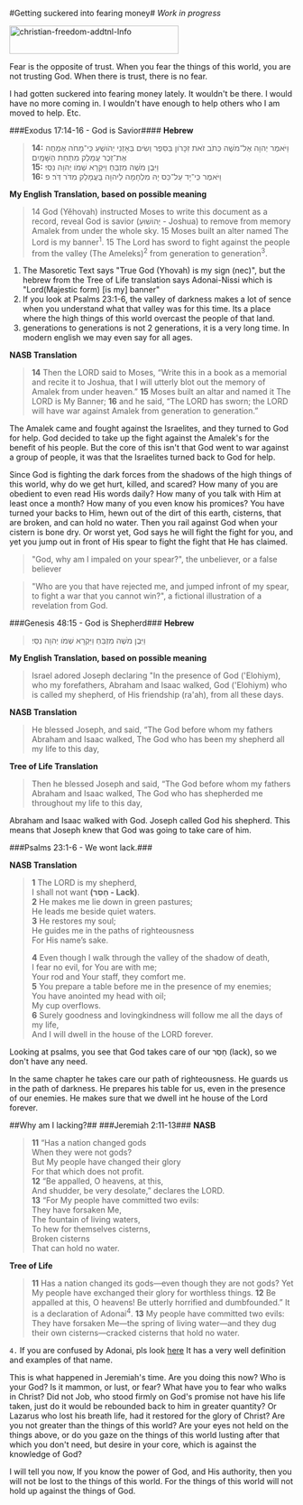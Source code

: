 #Getting suckered into fearing money#
_Work in progress_

<img class="alignnone size-medium wp-image-5323" src="https://brianbyexperience.files.wordpress.com/2015/08/christian-freedom-addtnl-info.png?w=300" alt="christian-freedom-addtnl-Info" width="300" height="50" />

Fear is the opposite of trust. When you fear the things of this world, you are not trusting God. When there is trust, there is no fear.

I had gotten suckered into fearing money lately. It wouldn't be there. I would have no more coming in. I wouldn't have enough to help others who I am moved to help. Etc.

###Exodus 17:14-16 - God is Savior####
**Hebrew**
>**14:** וַיֹּאמֶר יְהוָה אֶל־מֹשֶׁה כְּתֹב זֹאת זִכָּרֹון בַּסֵּפֶר וְשִׂים בְּאָזְנֵי יְהֹושֻׁעַ כִּֽי־מָחֹה אֶמְחֶה אֶת־זֵכֶר עֲמָלֵק מִתַּחַת הַשָּׁמָֽיִם׃<br/> 
>**15:** וַיִּבֶן מֹשֶׁה מִזְבֵּחַ וַיִּקְרָא שְׁמֹו יְהוָה נִסִּֽי׃ <br/>
>**16:** וַיֹּאמֶר כִּֽי־יָד עַל־כֵּס יָהּ מִלְחָמָה לַיהוָה בַּֽעֲמָלֵק מִדֹּר דֹּֽר׃ פ 

**My English Translation, based on possible meaning**
>14 God (Yĕhovah) instructed Moses to write this document as a record, reveal God is savior (יְהוֹשׁוּעַ - Joshua) to remove from memory Amalek from under the whole sky. 15 Moses built an alter named The Lord is my banner<sup>1</sup>.  15 The Lord has sword to fight against the people from the valley (The Ameleks)<sup>2</sup> from generation to generation<sup>3</sup>.

1. The Masoretic Text says "True God (Yhovah) is my sign (nec)", but the hebrew from the Tree of Life translation says Adonai-Nissi which is "Lord(Majestic form) [is my] banner"
2. If you look at Psalms 23:1-6, the valley of darkness makes a lot of sence when you understand what that valley was for this time. Its a place where the high things of this world overcast the people of that land.
3. generations to generations is not 2 generations, it is a very long time. In modern english we may even say for all ages.

**NASB Translation**
>**14** Then the LORD said to Moses, “Write this in a book as a memorial and recite it to  Joshua, that I will utterly blot out the memory of Amalek from under heaven.” **15** Moses built an altar and named it The LORD is My Banner; **16** and he said, “The LORD has sworn; the LORD will have war against Amalek from generation to generation.”

The Amalek came and fought against the Israelites, and they turned to God for help. God decided to take up the fight against the Amalek's for the benefit of his people. But the core of this isn't that God went to war against a group of people, it was that the Israelites turned back to God for help.

Since God is fighting the dark forces from the shadows of the high things of this world, why do we get hurt, killed, and scared? How many of you are obedient to even read His words daily? How many of you talk with Him at least once a month? How many of you even know his promices? You have turned your backs to Him, hewn out of the dirt of this earth, cisterns, that are broken, and can hold no water. Then you rail against God when your cistern is bone dry. Or worst yet, God says he will fight the fight for you, and yet you jump out in front of His spear to fight the fight that He has claimed. 

>"God, why am I impaled on your spear?", the unbeliever, or a false believer

>"Who are you that have rejected me, and jumped infront of my spear, to fight a war that you cannot win?", a fictional illustration of a revelation from God.

###Genesis 48:15 - God is Shepherd###
**Hebrew**
>וַיִּבֶן מֹשֶׁה מִזְבֵּחַ וַיִּקְרָא שְׁמֹו יְהוָה נִסִּֽי׃ 

**My English Translation, based on possible meaning**
>Israel adored Joseph declaring "In the presence of God ('Elohiym), who my forefathers, Abraham and Isaac walked, God ('Elohiym) who is called my shepherd, of His friendship (ra'ah), from all these days.

**NASB Translation**
>He blessed Joseph, and said, “The God before whom my fathers Abraham and Isaac walked, The God who has been my shepherd all my life to this day,

**Tree of Life Translation**
>Then he blessed Joseph and said, “The God before whom my fathers Abraham and Isaac walked, The God who has shepherded me throughout my life to this day, 

Abraham and Isaac walked with God. Joseph called God his shepherd. This means that Joseph knew that God was going to take care of him.

###Psalms 23:1-6 - We wont lack.###

**NASB Translation**
>**1** The LORD is my shepherd,<br/>
I shall not want **(חָסֵר - Lack)**.<br/>
**2** He makes me lie down in green pastures;<br/>
He leads me beside quiet waters.<br/>
**3** He restores my soul;<br/>
He guides me in the paths of righteousness<br/>
For His name’s sake.
>
>**4** Even though I walk through the valley of the shadow of death,<br/>
I fear no evil, for You are with me;<br/>
Your rod and Your staff, they comfort me.<br/>
**5** You prepare a table before me in the presence of my enemies;<br/>
You have anointed my head with oil;<br/>
My cup overflows.<br/>
**6** Surely goodness and lovingkindness will follow me all the days of my life,<br/>
And I will dwell in the house of the LORD forever.

Looking at psalms, you see that God takes care of our חָסֵר (lack), so we don't have any need.

In the same chapter he takes care our path of righteousness. He guards us in the path of darkness. He prepares his table for us, even in the presence of our enemies. He makes sure that we dwell int he house of the Lord forever.

##Why am I lacking?##
###Jeremiah 2:11-13###
**NASB**
> **11** “Has a nation changed gods<br/>
When they were not gods?<br/>
But My people have changed their glory<br/>
For that which does not profit.<br/>
**12** “Be appalled, O heavens, at this,<br/>
And shudder, be very desolate,” declares the LORD.<br/>
**13** “For My people have committed two evils:<br/>
They have forsaken Me,<br/>
The fountain of living waters,<br/>
To hew for themselves cisterns,<br/>
Broken cisterns<br/>
That can hold no water.

**Tree of Life**
>**11** Has a nation changed its gods—even though they are not gods? Yet My people have exchanged their glory for worthless things. **12** Be appalled at this, O heavens! Be utterly horrified and dumbfounded.” It is a declaration of Adonai<sup>4</sup>. 
**13** My people have committed two evils: They have forsaken Me—the spring of living water—and they dug their own cisterns—cracked cisterns that hold no water. 

`4.` If you are confused by Adonai, pls look [here](http://www.hebrew4christians.com/Names_of_G-d/Adonai/adonai.html) It has a very well definition and examples of that name.

This is what happened in Jeremiah's time. Are you doing this now? Who is your God? Is it mammon, or lust, or fear? What have you to fear who walks in Christ? Did not Job, who stood firmly on God's promise not have his life taken, just do it would be rebounded back to him in greater quantity? Or Lazarus who lost his breath life, had it restored for the glory of Christ? Are you not greater than the things of this world? Are your eyes not held on the things above, or do you gaze on the things of this world lusting after that which you don't need, but desire in your core, which is against the knowledge of God?

I will tell you now, If you know the power of God, and His authority, then you will not be lost to the things of this world. For the things of this world will not hold up against the things of God. 
